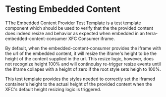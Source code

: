 # Testing Embedded Content

TThe Embedded Content Provider Test Template is a test template component which should be used to verify that the the provided content does indeed resize and behavior as expected when embedded in an terra-embedded-content-consumer XFC Consumer iframe. 

By default, when the embedded-content-consumer provides the iframe with the url of the embedded content, it will resize the iframe's height to be the height of the content supplied in the url. This resize logic, however, does not recognize height 100% and will continoulsy re-trigger resize events until the iframe collapes with a height of zero if the root style sets heigh to 100%. 

This test template provides the styles needed to correctly set the iframed container's height to the actual height of the provided content when the XFC's default height resizing logic is triggered.
